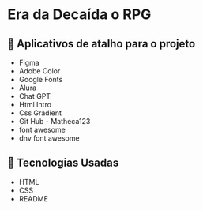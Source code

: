 # Era da Decaída o RPG

## 📜 Aplicativos de atalho para o projeto
- Figma
- Adobe Color
- Google Fonts
- Alura
- Chat GPT
- Html Intro
- Css Gradient
- Git Hub - Matheca123
- font awesome
- dnv font awesome
 
## 🔧 Tecnologias Usadas
- HTML
- CSS
- README
